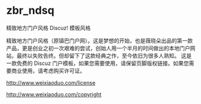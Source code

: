 # zbr_ndsq
精致地方门户风格 Discuz! 模板风格

精致地方门户风格（原镇巴门户网）。这是梦想的开始，也是薇晓朵出品的第一款产品，更是创业之初一次艰难的尝试，创始人用一个半月的时间做出的本地门户网站，最终以失败告终。但却留下了这款经典之作，至今依旧为很多人熟知。
这是一款免费的 Discuz 门户模板，如果您需要使用，请保留页脚版权链接。如果您需要商业使用，请考虑购买许可证。

http://www.weixiaoduo.com/license

http://www.weixiaoduo.com/copyright
